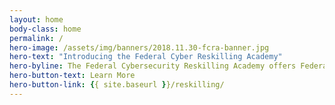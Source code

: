```yaml
---
layout: home
body-class: home
permalink: /
hero-image: /assets/img/banners/2018.11.30-fcra-banner.jpg
hero-text: "Introducing the Federal Cyber Reskilling Academy"
hero-byline: The Federal Cybersecurity Reskilling Academy offers Federal employees the opportunity for hands-on cybersecurity training, one of the fastest growing fields in the country.
hero-button-text: Learn More
hero-button-link: {{ site.baseurl }}/reskilling/
---
```

